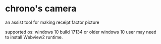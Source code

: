 # chrono's camera
an assist tool for making receipt factor picture

supported os: windows 10 build 17134 or older
windows 10 user may need to install Webview2 runtime.

